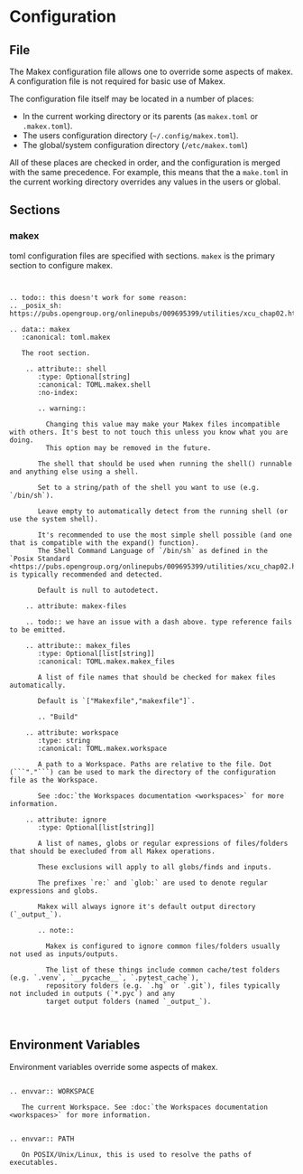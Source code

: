# Configuration

## File

The Makex configuration file allows one to override some aspects of makex. A configuration file is not required for basic
use of Makex.

The configuration file itself may be located in a number of places:

- In the current working directory or its parents (as `makex.toml` or `.makex.toml`).
- The users configuration directory (`~/.config/makex.toml`).
- The global/system configuration directory (`/etc/makex.toml`)

All of these places are checked in order, and the configuration is merged with the same precedence.
For example, this means that the a `make.toml` in the current working directory overrides any values in the users or global.

## Sections

### makex

toml configuration files are specified with sections. `makex` is the primary section to configure makex.

```{eval-rst}


.. todo:: this doesn't work for some reason: 
.. _posix_sh: https://pubs.opengroup.org/onlinepubs/009695399/utilities/xcu_chap02.html

.. data:: makex
   :canonical: toml.makex
   
   The root section.
    
    .. attribute:: shell
       :type: Optional[string]
       :canonical: TOML.makex.shell
       :no-index:
       
       .. warning::
         
         Changing this value may make your Makex files incompatible with others. It's best to not touch this unless you know what you are doing.
         This option may be removed in the future.
         
       The shell that should be used when running the shell() runnable and anything else using a shell.
       
       Set to a string/path of the shell you want to use (e.g. `/bin/sh`).
       
       Leave empty to automatically detect from the running shell (or use the system shell).
       
       It's recommended to use the most simple shell possible (and one that is compatible with the expand() function).
       The Shell Command Language of `/bin/sh` as defined in the `Posix Standard <https://pubs.opengroup.org/onlinepubs/009695399/utilities/xcu_chap02.html>`_ is typically recommended and detected.
       
       Default is null to autodetect.

    .. attribute: makex-files  

    .. todo:: we have an issue with a dash above. type reference fails to be emitted.

    .. attribute:: makex_files
       :type: Optional[list[string]]
       :canonical: TOML.makex.makex_files
       
       A list of file names that should be checked for makex files automatically.
       
       Default is `["Makexfile","makexfile"]`.
       
       .. "Build"
       
    .. attribute: workspace
       :type: string
       :canonical: TOML.makex.workspace
      
       A path to a Workspace. Paths are relative to the file. Dot (```"."```) can be used to mark the directory of the configuration file as the Workspace.
       
       See :doc:`the Workspaces documentation <workspaces>` for more information.
       
    .. attribute: ignore
       :type: Optional[list[string]]
       
       A list of names, globs or regular expressions of files/folders that should be execluded from all Makex operations.
       
       These exclusions will apply to all globs/finds and inputs.
       
       The prefixes `re:` and `glob:` are used to denote regular expressions and globs. 
      
       Makex will always ignore it's default output directory (`_output_`).   
       
       .. note:: 
       
         Makex is configured to ignore common files/folders usually not used as inputs/outputs.
         
         The list of these things include common cache/test folders (e.g. `.venv`, `__pycache__`, `.pytest_cache`),
         repository folders (e.g. `.hg` or `.git`), files typically not included in outputs (`*.pyc`) and any
         target output folders (named `_output_`).
       
            

```

## Environment Variables

Environment variables override some aspects of makex.

```{eval-rst}

.. envvar:: WORKSPACE

   The current Workspace. See :doc:`the Workspaces documentation <workspaces>` for more information.
```


```{eval-rst}

.. envvar:: PATH

   On POSIX/Unix/Linux, this is used to resolve the paths of executables.
```